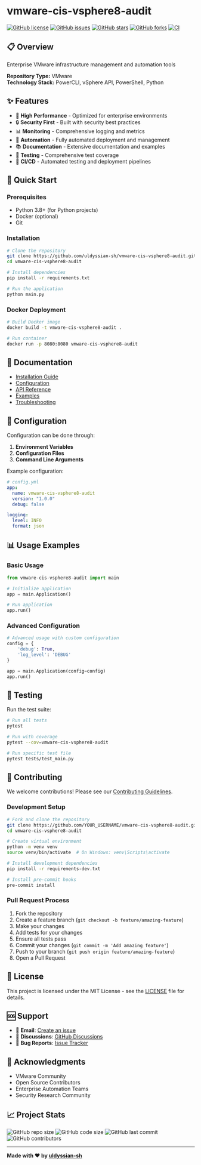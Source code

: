 # vmware-cis-vsphere8-audit

[![GitHub license](https://img.shields.io/github/license/uldyssian-sh/vmware-cis-vsphere8-audit)](https://github.com/uldyssian-sh/vmware-cis-vsphere8-audit/blob/main/LICENSE)
[![GitHub issues](https://img.shields.io/github/issues/uldyssian-sh/vmware-cis-vsphere8-audit)](https://github.com/uldyssian-sh/vmware-cis-vsphere8-audit/issues)
[![GitHub stars](https://img.shields.io/github/stars/uldyssian-sh/vmware-cis-vsphere8-audit)](https://github.com/uldyssian-sh/vmware-cis-vsphere8-audit/stargazers)
[![GitHub forks](https://img.shields.io/github/forks/uldyssian-sh/vmware-cis-vsphere8-audit)](https://github.com/uldyssian-sh/vmware-cis-vsphere8-audit/network)
[![CI](https://github.com/uldyssian-sh/vmware-cis-vsphere8-audit/workflows/CI/badge.svg)](https://github.com/uldyssian-sh/vmware-cis-vsphere8-audit/actions)

## 📋 Overview

Enterprise VMware infrastructure management and automation tools

**Repository Type:** VMware  
**Technology Stack:** PowerCLI, vSphere API, PowerShell, Python

## ✨ Features

- 🚀 **High Performance** - Optimized for enterprise environments
- 🔒 **Security First** - Built with security best practices
- 📊 **Monitoring** - Comprehensive logging and metrics
- 🔧 **Automation** - Fully automated deployment and management
- 📚 **Documentation** - Extensive documentation and examples
- 🧪 **Testing** - Comprehensive test coverage
- 🔄 **CI/CD** - Automated testing and deployment pipelines

## 🚀 Quick Start

### Prerequisites

- Python 3.8+ (for Python projects)
- Docker (optional)
- Git

### Installation

```bash
# Clone the repository
git clone https://github.com/uldyssian-sh/vmware-cis-vsphere8-audit.git
cd vmware-cis-vsphere8-audit

# Install dependencies
pip install -r requirements.txt

# Run the application
python main.py
```

### Docker Deployment

```bash
# Build Docker image
docker build -t vmware-cis-vsphere8-audit .

# Run container
docker run -p 8080:8080 vmware-cis-vsphere8-audit
```

## 📖 Documentation

- [Installation Guide](docs/installation.md)
- [Configuration](docs/configuration.md)
- [API Reference](docs/api.md)
- [Examples](examples/)
- [Troubleshooting](docs/troubleshooting.md)

## 🔧 Configuration

Configuration can be done through:

1. **Environment Variables**
2. **Configuration Files**
3. **Command Line Arguments**

Example configuration:

```yaml
# config.yml
app:
  name: vmware-cis-vsphere8-audit
  version: "1.0.0"
  debug: false

logging:
  level: INFO
  format: json
```

## 📊 Usage Examples

### Basic Usage

```python
from vmware-cis-vsphere8-audit import main

# Initialize application
app = main.Application()

# Run application
app.run()
```

### Advanced Configuration

```python
# Advanced usage with custom configuration
config = {
    'debug': True,
    'log_level': 'DEBUG'
}

app = main.Application(config=config)
app.run()
```

## 🧪 Testing

Run the test suite:

```bash
# Run all tests
pytest

# Run with coverage
pytest --cov=vmware-cis-vsphere8-audit

# Run specific test file
pytest tests/test_main.py
```

## 🤝 Contributing

We welcome contributions! Please see our [Contributing Guidelines](CONTRIBUTING.md).

### Development Setup

```bash
# Fork and clone the repository
git clone https://github.com/YOUR_USERNAME/vmware-cis-vsphere8-audit.git
cd vmware-cis-vsphere8-audit

# Create virtual environment
python -m venv venv
source venv/bin/activate  # On Windows: venv\Scripts\activate

# Install development dependencies
pip install -r requirements-dev.txt

# Install pre-commit hooks
pre-commit install
```

### Pull Request Process

1. Fork the repository
2. Create a feature branch (`git checkout -b feature/amazing-feature`)
3. Make your changes
4. Add tests for your changes
5. Ensure all tests pass
6. Commit your changes (`git commit -m 'Add amazing feature'`)
7. Push to your branch (`git push origin feature/amazing-feature`)
8. Open a Pull Request

## 📄 License

This project is licensed under the MIT License - see the [LICENSE](LICENSE) file for details.

## 🆘 Support

- 📧 **Email**: [Create an issue](https://github.com/uldyssian-sh/vmware-cis-vsphere8-audit/issues/new)
- 💬 **Discussions**: [GitHub Discussions](https://github.com/uldyssian-sh/vmware-cis-vsphere8-audit/discussions)
- 🐛 **Bug Reports**: [Issue Tracker](https://github.com/uldyssian-sh/vmware-cis-vsphere8-audit/issues)

## 🙏 Acknowledgments

- VMware Community
- Open Source Contributors
- Enterprise Automation Teams
- Security Research Community

## 📈 Project Stats

![GitHub repo size](https://img.shields.io/github/repo-size/uldyssian-sh/vmware-cis-vsphere8-audit)
![GitHub code size](https://img.shields.io/github/languages/code-size/uldyssian-sh/vmware-cis-vsphere8-audit)
![GitHub last commit](https://img.shields.io/github/last-commit/uldyssian-sh/vmware-cis-vsphere8-audit)
![GitHub contributors](https://img.shields.io/github/contributors/uldyssian-sh/vmware-cis-vsphere8-audit)

---

**Made with ❤️ by [uldyssian-sh](https://github.com/uldyssian-sh)**
<!-- Deployment trigger Wed Sep 17 22:40:48 CEST 2025 -->
